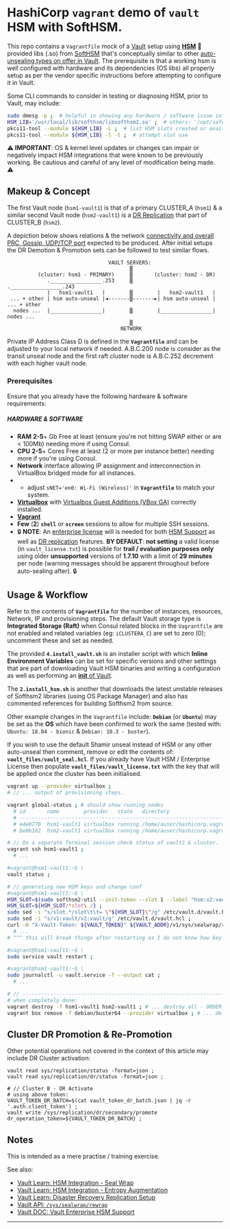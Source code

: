 # HashiCorp `vagrant` demo of **`vault`** HSM with SoftHSM.

This repo contains a `Vagrantfile` mock of a [Vault](https://www.vaultproject.io/) setup using [**HSM**](https://www.vaultproject.io/docs/enterprise/hsm) :lock_with_ink_pen: provided libs (.so) from [SoftHSM](https://www.opendnssec.org/softhsm/) that's conceptually similar to other [auto-unsealing types on offer in Vault](https://www.vaultproject.io/docs/configuration/seal). The prerequisite is that a working hsm is well configured with hardware and its dependencies (OS libs) all properly setup as per the vendor specific instructions before attempting to configure it in Vault.

Some CLI commands to consider in testing or diagnosing HSM, prior to Vault, may include:

```bash
sudo dmesg -p ;  # helpful in showing any hardware / software issue interfacing with HSM
HSM_LIB='/usr/local/lib/softhsm/libsofthsm2.so' ;  # others: '/opt/safenet/8.3.1/libIngPKCS11.so'
pkcs11-tool --module ${HSM_LIB} -L ;  # list HSM slots created or available
pkcs11-tool --module ${HSM_LIB} -l -t ;  # attempt slot use
```

:warning: **IMPORTANT**: OS & kernel level updates or changes can impair or negatively impact HSM integrations that were known to be previously working. Be cautious and careful of any level of modification being made. :warning:


## Makeup & Concept
The first Vault node (`hsm1-vault1`) is that of a primary CLUSTER_A (`hsm1`) & a similar second Vault node (`hsm2-vault1`) is a [DR Replication](https://learn.hashicorp.com/vault/operations/ops-disaster-recovery) that part of CLUSTER_B (`hsm2`).

A depiction below shows relations & the network [connectivity and overall PRC, Gossip, UDP/TCP port](https://learn.hashicorp.com/vault/operations/ops-reference-architecture#network-connectivity-details) expected to be produced. After initial setups the DR Demotion & Promotion sets can be followed to test similar flows.

```
                                 VAULT SERVERS:
                                        ▒
          (cluster: hsm1 - PRIMARY)     ▒       (cluster: hsm2 - DR)
             ._________________.253     ▒        ._________________.243
             |   hsm1-vault1   |        ▒        |   hsm2-vault1   |
 ... + other | hsm auto-unseal |◄-------▒-------►| hsm auto-unseal | ... + other
  nodes ...  |_________________|        ▒        |_________________|  nodes ...
                                        ▒
                                     NETWORK
```

Private IP Address Class D is defined in the **`Vagrantfile`** and can be adjusted to your local network if needed.
A.B.C.200 node is consider as the transit unseal node and the first raft cluster node is A.B.C.252 decrement with each higher vault node.


### Prerequisites
Ensure that you already have the following hardware & software requirements:
 
##### HARDWARE & SOFTWARE
 - **RAM** **2-5**+ Gb Free at least (ensure you're not hitting SWAP either or are < 100Mb) needing more if using Consul.
 - **CPU** **2-5**+ Cores Free at least (2 or more per instance better)  needing more if you're using Consul.
 - **Network** interface allowing IP assignment and interconnection in VirtualBox bridged mode for all instances.
 - - adjust `sNET='en0: Wi-Fi (Wireless)'` in **`Vagrantfile`** to match your system.
 - [**Virtualbox**](https://www.virtualbox.org/) with [Virtualbox Guest Additions (VBox GA)](https://download.virtualbox.org/virtualbox/) correctly installed.
 - [**Vagrant**](https://www.vagrantup.com/)
 - **Few** (**2**) **`shell`** or **`screen`** sessions to allow for multiple SSH sessions.
 - :lock: **NOTE**: An [enterprise license](https://www.hashicorp.com/products/vault/pricing/) will is needed for both [HSM Support](https://www.vaultproject.io/docs/enterprise/hsm) as well as [DR replication](https://www.vaultproject.io/docs/enterprise/replication/) features. **BY DEFAULT**: **not setting** a valid license (in `vault_license.txt`) is possible for **trail / evaluation purposes only** using older **unsupported** versions of **1.7.10** with a limit of **29 minutes** per node (warning messages should be apparent throughout before auto-sealing after). :lock:


## Usage & Workflow
Refer to the contents of **`Vagrantfile`** for the number of instances, resources, Network, IP and provisioning steps. The default Vault storage type is **Integrated Storage (Raft)** when Consul related blocks in the `Vagrantfile` are not enabled and related variables (eg: `iCLUSTERA_C`) are set to zero (0); uncomment these and set as needed. 

The provided **`4.install_vault.sh`** is an installer script with which **Inline Environment Variables** can be set for specific versions and other settings that are part of downloading Vault HSM binaries and writing a configuration as well as performing an [**init** of Vault](https://www.vaultproject.io/docs/commands/operator/init).

The **`2.install_hsm.sh`** is another that downloads the latest unstable releases of Softhsm2 libraries (using OS Package Manager) and also has commented references for building Softhsm2 from source.

Other example changes in the `Vagrantfile` include: **`Debian`** (or **`Ubuntu`**) may be set as the **OS** which have been confirmed to work the same (tested with: `Ubuntu: 18.04 - bionic` & `Debian: 10.3 - buster`).

If you wish to use the default Shamir unseal instead of HSM or any other auto-unseal then comment, remove or edit the contents of: **`vault_files/vault_seal.hcl`**. If you already have Vault HSM / Enterprise License then populate **`vault_files/vault_license.txt`** with the key that will be applied once the cluster has been initialised.


```bash
vagrant up --provider virtualbox ;
# // ... output of provisioning steps.

vagrant global-status ; # should show running nodes
  # id       name        provider   state   directory
  # -------------------------------------------------------------------------------------
  # e4e0770  hsm1-vault1 virtualbox running /home/auser/hashicorp.vagrant_vault-hsm
  # be0b162  hsm2-vault1 virtualbox running /home/auser/hashicorp.vagrant_vault-hsm

# // On a separate Terminal session check status of vault2 & cluster.
vagrant ssh hsm1-vault1 ;
  # ...

#vagrant@hsm1-vault1:~$ \
vault status ;

# // generating new HSM keys and change conf
#vagrant@hsm1-vault1:~$ \
HSM_SLOT=$(sudo softhsm2-util --init-token --slot 1 --label "hsm:v2:vault" --pin 1234 --so-pin 1234) ;
HSM_SLOT=${HSM_SLOT/*slot\ /} ;
sudo sed -i "s/slot.*/slot\t\t= \"${HSM_SLOT}\"/g" /etc/vault.d/vault.hcl ;
sudo sed -i "s/v1:vault/v2:vault/g" /etc/vault.d/vault.hcl ;
curl -H "X-Vault-Token: ${VAULT_TOKEN}" ${VAULT_ADDR}/v1/sys/sealwrap/rewrap ;
  # ...
# ^^^ this will break things after restarting as I do not know how key rotations should be done.

#vagrant@hsm1-vault1:~$ \
sudo service vault restart ;

#vagrant@hsm1-vault1:~$ \
sudo journalctl -u vault.service -f --output cat ;
  # ...

# // ---------------------------------------------------------------------------
# when completely done:
vagrant destroy -f hsm1-vault1 hsm2-vault1 ; # ... destroy all - ORDER IMPORTANT
vagrant box remove -f debian/buster64 --provider virtualbox ; # ... delete box images
```


## Cluster DR Promotion & Re-Promotion

Other potential operations not covered in the context of this article may include DR Cluster activation:

```
vault read sys/replication/status -format=json ;
vault read sys/replication/dr/status -format=json ;

# // Cluster B - DR Activate
# using above token:
VAULT_TOKEN_DR_BATCH=$(cat vault_token_dr_batch.json | jq -r '.auth.client_token') ;
vault write /sys/replication/dr/secondary/promote dr_operation_token=${VAULT_TOKEN_DR_BATCH} ;
```  


## Notes
This is intended as a mere practise / training exercise.

See also:
 - [Vault Learn: HSM Integration - Seal Wrap](https://learn.hashicorp.com/vault/security/ops-seal-wrap)
 - [Vault Learn: HSM Integration - Entropy Augmentation](https://learn.hashicorp.com/vault/security/hsm-entropy)
 - [Vault Learn: Disaster Recovery Replication Setup](https://learn.hashicorp.com/vault/operations/ops-disaster-recovery)
 - [Vault API: `/sys/sealwrap/rewrap`](https://www.vaultproject.io/api-docs/system/sealwrap-rewrap)
 - [Vault DOC: Vault Enterprise HSM Support](https://www.vaultproject.io/docs/enterprise/hsm)

------
